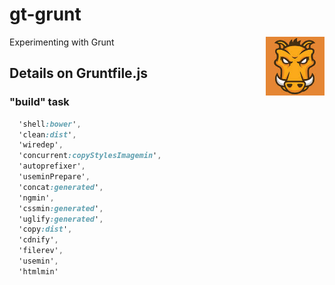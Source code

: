 # gt-grunt

<img align="right" width="94" src="https://github.com/gthendean/gt-grunt/blob/master/grunt.jpg" title="Grunt - Courtesy of 5log.jp">

Experimenting with Grunt

## Details on Gruntfile.js

### "build" task

```css
  'shell:bower',
  'clean:dist',
  'wiredep',
  'concurrent:copyStylesImagemin',
  'autoprefixer',
  'useminPrepare',
  'concat:generated',
  'ngmin',
  'cssmin:generated',
  'uglify:generated',
  'copy:dist',
  'cdnify',
  'filerev',
  'usemin',
  'htmlmin'
```